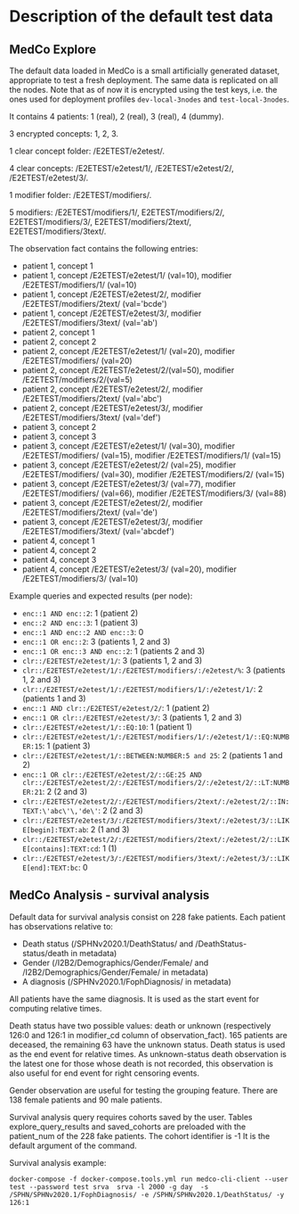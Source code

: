 # Description of the default test data

## MedCo Explore

The default data loaded in MedCo is a small artificially generated dataset, appropriate to test a fresh deployment. The same data is replicated on all the nodes. Note that as of now it is encrypted using the test keys, i.e. the ones used for deployment profiles `dev-local-3nodes` and `test-local-3nodes`.

It contains 4 patients: 1 \(real\), 2 \(real\), 3 \(real\), 4 \(dummy\).

3 encrypted concepts: 1, 2, 3.

1 clear concept folder: /E2ETEST/e2etest/.

4 clear concepts:  /E2ETEST/e2etest/1/,  /E2ETEST/e2etest/2/, /E2ETEST/e2etest/3/.

1 modifier folder: /E2ETEST/modifiers/.

5 modifiers: /E2ETEST/modifiers/1/, E2ETEST/modifiers/2/, E2ETEST/modifiers/3/, E2ETEST/modifiers/2text/, E2ETEST/modifiers/3text/.

The observation fact contains the following entries:

* patient 1, concept 1
* patient 1, concept /E2ETEST/e2etest/1/ \(val=10\), modifier /E2ETEST/modifiers/1/ \(val=10\)
* patient 1, concept /E2ETEST/e2etest/2/, modifier /E2ETEST/modifiers/2text/ \(val='bcde'\)
* patient 1, concept /E2ETEST/e2etest/3/, modifier /E2ETEST/modifiers/3text/ \(val='ab'\)
* patient 2, concept 1
* patient 2, concept 2
* patient 2, concept /E2ETEST/e2etest/1/ \(val=20\), modifier /E2ETEST/modifiers/ \(val=20\)
* patient 2, concept /E2ETEST/e2etest/2/\(val=50\), modifier /E2ETEST/modifiers/2/\(val=5\)
* patient 2, concept /E2ETEST/e2etest/2/, modifier /E2ETEST/modifiers/2text/ \(val='abc'\)
* patient 2, concept /E2ETEST/e2etest/3/, modifier /E2ETEST/modifiers/3text/ \(val='def'\)
* patient 3, concept 2
* patient 3, concept 3
* patient 3, concept /E2ETEST/e2etest/1/ \(val=30\), modifier /E2ETEST/modifiers/ \(val=15\), modifier /E2ETEST/modifiers/1/ \(val=15\)
* patient 3, concept /E2ETEST/e2etest/2/ \(val=25\), modifier /E2ETEST/modifiers/ \(val=30\), modifier /E2ETEST/modifiers/2/ \(val=15\)
* patient 3, concept /E2ETEST/e2etest/3/ \(val=77\), modifier /E2ETEST/modifiers/ \(val=66\), modifier /E2ETEST/modifiers/3/ \(val=88\)
* patient 3, concept /E2ETEST/e2etest/2/, modifier /E2ETEST/modifiers/2text/ \(val='de'\)
* patient 3, concept /E2ETEST/e2etest/3/, modifier /E2ETEST/modifiers/3text/ \(val='abcdef'\)
* patient 4, concept 1
* patient 4, concept 2
* patient 4, concept 3
* patient 4, concept /E2ETEST/e2etest/3/ \(val=20\), modifier /E2ETEST/modifiers/3/ \(val=10\)

Example queries and expected results \(per node\):

* `enc::1 AND enc::2`: 1 \(patient 2\)
* `enc::2 AND enc::3`: 1 \(patient 3\)
* `enc::1 AND enc::2 AND enc::3`: 0
* `enc::1 OR enc::2`: 3 \(patients 1, 2 and 3\)
* `enc::1 OR enc::3 AND enc::2`: 1 \(patients 2 and 3\)
* `clr::/E2ETEST/e2etest/1/`: 3 \(patients 1, 2 and 3\)
* `clr::/E2ETEST/e2etest/1/:/E2ETEST/modifiers/:/e2etest/%`: 3 \(patients 1, 2 and 3\)
* `clr::/E2ETEST/e2etest/1/:/E2ETEST/modifiers/1/:/e2etest/1/`: 2 \(patients 1 and 3\)
* `enc::1 AND clr::/E2ETEST/e2etest/2/`: 1 \(patient 2\)
* `enc::1 OR clr::/E2ETEST/e2etest/3/`:  3 \(patients 1, 2 and 3\)
* `clr::/E2ETEST/e2etest/1/::EQ:10`: 1 \(patient 1\)
* `clr::/E2ETEST/e2etest/1/:/E2ETEST/modifiers/1/:/e2etest/1/::EQ:NUMBER:15`: 1 \(patient 3\)
* `clr::/E2ETEST/e2etest/1/::BETWEEN:NUMBER:5 and 25`: 2 \(patients 1 and 2\)
* `enc::1 OR clr::/E2ETEST/e2etest/2/::GE:25 AND clr::/E2ETEST/e2etest/2/:/E2ETEST/modifiers/2/:/e2etest/2/::LT:NUMBER:21`: 2 \(2 and 3\)
* `clr::/E2ETEST/e2etest/2/:/E2ETEST/modifiers/2text/:/e2etest/2/::IN:TEXT:\'abc\'\,'de\'`: 2 \(2 and 3\)
* `clr::/E2ETEST/e2etest/3/:/E2ETEST/modifiers/3text/:/e2etest/3/::LIKE[begin]:TEXT:ab`: 2 \(1 and 3\)
* `clr::/E2ETEST/e2etest/2/:/E2ETEST/modifiers/2text/:/e2etest/2/::LIKE[contains]:TEXT:cd`: 1 \(1\)
* `clr::/E2ETEST/e2etest/3/:/E2ETEST/modifiers/3text/:/e2etest/3/::LIKE[end]:TEXT:bc`: 0

## MedCo Analysis - survival analysis

Default data for survival analysis consist on 228 fake patients. Each patient has observations relative to:

* Death status \(/SPHNv2020.1/DeathStatus/ and /DeathStatus-status/death in metadata\)
* Gender \(/I2B2/Demographics/Gender/Female/ and /I2B2/Demographics/Gender/Female/ in metadata\)
* A diagnosis \(/SPHNv2020.1/FophDiagnosis/  in metadata\)

All patients have the same diagnosis. It is used as the start event for computing relative times.

Death status have two possible values: death or unknown \(respectively 126:0 and 126:1 in modifier\_cd column of observation\_fact\). 165 patients are deceased, the remaining 63 have the unknown status. Death status is used as the end event for relative times. As unknown-status death observation is the latest one for those whose death is not recorded, this observation is also useful for end event for right censoring events.

Gender observation are useful for testing the grouping feature. There are 138 female patients and 90 male patients.

Survival analysis query requires cohorts saved by the user. Tables explore\_query\_results and saved\_cohorts are preloaded with the patient\_num of the 228 fake patients. The cohort identifier is -1 It is the default argument of the command.

Survival analysis example:

```text
docker-compose -f docker-compose.tools.yml run medco-cli-client --user test --password test srva  srva -l 2000 -g day  -s /SPHN/SPHNv2020.1/FophDiagnosis/ -e /SPHN/SPHNv2020.1/DeathStatus/ -y 126:1
```

